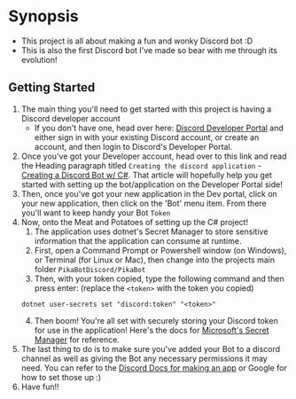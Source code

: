 # Synopsis
- This project is all about making a fun and wonky Discord bot :D
- This is also the first Discord bot I've made so bear with me through its evolution!


## Getting Started
1. The main thing you'll need to get started with this project is having a Discord developer account
    - If you don't have one, head over here: [Discord Developer Portal](https://discord.com/developers) and either sign in with your existing Discord account, or create an account, and then login to Discord's Developer Portal.
2. Once you've got your Developer account, head over to this link and read the Heading paragraph titled ```Creating the discord application``` - [Creating a Discord Bot w/ C#](https://dev.to/bizzycola/creating-a-discord-bot-with-c-net-core-and-dsharpplus-1obg). That article will hopefully help you get started with setting up the bot/application on the Developer Portal side!
3. Then, once you've got your new application in the Dev portal, click on your new application, then click on the 'Bot' menu item. From there you'll want to keep handy your Bot ```Token``` 
4. Now, onto the Meat and Potatoes of setting up the C# project!
    1. The application uses dotnet's Secret Manager to store sensitive information that the application can consume at runtime.
    2. First, open a Command Prompt or Powershell window (on Windows), or Terminal (for Linux or Mac), then change into the projects main folder ```PikaBotDiscord/PikaBot```
    3. Then, with your token copied, type the following command and then press enter: (replace the ```<token>``` with the token you copied)
    ```
   dotnet user-secrets set "discord:token" "<token>"
   ```
   4. Then boom! You're all set with securely storing your Discord token for use in the application! Here's the docs for [Microsoft's Secret Manager](https://docs.microsoft.com/en-us/aspnet/core/security/app-secrets?view=aspnetcore-3.1&tabs=windows#remove-a-single-secret) for reference.
5. The last thing to do is to make sure you've added your Bot to a discord channel as well as giving the Bot any necessary permissions it may need. You can refer to the [Discord Docs for making an app](https://discord.com/developers/docs/intro) or Google for how to set those up :)
6. Have fun!!